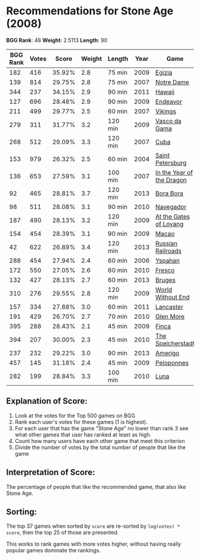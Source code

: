 # Recommendations for Stone Age (2008)

__BGG Rank__: 48
__Weight__: 2.5113
__Length__: 90

BGG Rank | Votes |  Score | Weight | Length | Year | Game
---------|-------|--------|--------|--------|------|-----
     182 |   416 | 35.92% |    2.8 |  75 min | 2009 | [Egizia](https://boardgamegeek.com/boardgame/58421)
     139 |   814 | 29.75% |    2.8 |  75 min | 2007 | [Notre Dame](https://boardgamegeek.com/boardgame/25554)
     344 |   237 | 34.15% |    2.9 |  90 min | 2011 | [Hawaii](https://boardgamegeek.com/boardgame/106217)
     127 |   696 | 28.48% |    2.9 |  90 min | 2009 | [Endeavor](https://boardgamegeek.com/boardgame/33160)
     211 |   499 | 29.77% |    2.5 |  60 min | 2007 | [Vikings](https://boardgamegeek.com/boardgame/27173)
     279 |   311 | 31.77% |    3.2 | 120 min | 2009 | [Vasco da Gama](https://boardgamegeek.com/boardgame/41002)
     268 |   512 | 29.09% |    3.3 | 120 min | 2007 | [Cuba](https://boardgamegeek.com/boardgame/30380)
     153 |   979 | 26.32% |    2.5 |  60 min | 2004 | [Saint Petersburg](https://boardgamegeek.com/boardgame/9217)
     136 |   653 | 27.59% |    3.1 | 100 min | 2007 | [In the Year of the Dragon](https://boardgamegeek.com/boardgame/31594)
      92 |   465 | 28.81% |    3.7 | 120 min | 2013 | [Bora Bora](https://boardgamegeek.com/boardgame/127060)
      98 |   511 | 28.08% |    3.1 |  90 min | 2010 | [Navegador](https://boardgamegeek.com/boardgame/66589)
     187 |   490 | 28.13% |    3.2 | 120 min | 2009 | [At the Gates of Loyang](https://boardgamegeek.com/boardgame/39683)
     154 |   454 | 28.39% |    3.1 |  90 min | 2009 | [Macao](https://boardgamegeek.com/boardgame/55670)
      42 |   622 | 26.89% |    3.4 | 120 min | 2013 | [Russian Railroads](https://boardgamegeek.com/boardgame/144733)
     288 |   454 | 27.94% |    2.4 |  60 min | 2006 | [Yspahan](https://boardgamegeek.com/boardgame/22345)
     172 |   550 | 27.05% |    2.6 |  60 min | 2010 | [Fresco](https://boardgamegeek.com/boardgame/66188)
     132 |   427 | 28.13% |    2.7 |  60 min | 2013 | [Bruges](https://boardgamegeek.com/boardgame/136888)
     310 |   276 | 29.55% |    2.8 | 120 min | 2009 | [World Without End](https://boardgamegeek.com/boardgame/43528)
     157 |   334 | 27.88% |    3.0 |  60 min | 2011 | [Lancaster](https://boardgamegeek.com/boardgame/96913)
     191 |   429 | 26.70% |    2.7 |  70 min | 2010 | [Glen More](https://boardgamegeek.com/boardgame/66362)
     395 |   288 | 28.43% |    2.1 |  45 min | 2009 | [Finca](https://boardgamegeek.com/boardgame/40628)
     394 |   207 | 30.00% |    2.3 |  45 min | 2010 | [The Speicherstadt](https://boardgamegeek.com/boardgame/66505)
     237 |   232 | 29.22% |    3.0 |  90 min | 2013 | [Amerigo](https://boardgamegeek.com/boardgame/137408)
     457 |   145 | 31.18% |    2.4 |  45 min | 2009 | [Peloponnes](https://boardgamegeek.com/boardgame/42910)
     282 |   199 | 28.84% |    3.3 | 100 min | 2010 | [Luna](https://boardgamegeek.com/boardgame/70512)

## Explanation of Score: ##

1. Look at the votes for the Top 500 games on BGG
2. Rank each user's votes for these games (1 is highest).
3. For each user that has the game "Stone Age" no lower than rank 3 see what other games that user has ranked at least as high.
4. Count how many users have each other game that meet this criterion
5. Divide the number of votes by the total number of people that like the game

## Interpretation of Score: ##

The percentage of people that like the recommended game, that also like Stone Age.

## Sorting: ##

The top 37 games when sorted by `score` are re-sorted by `log(votes) * score`, then the top 25 of those are presented.

This works to rank games with more votes higher, without having really popular games dominate the rankings.

